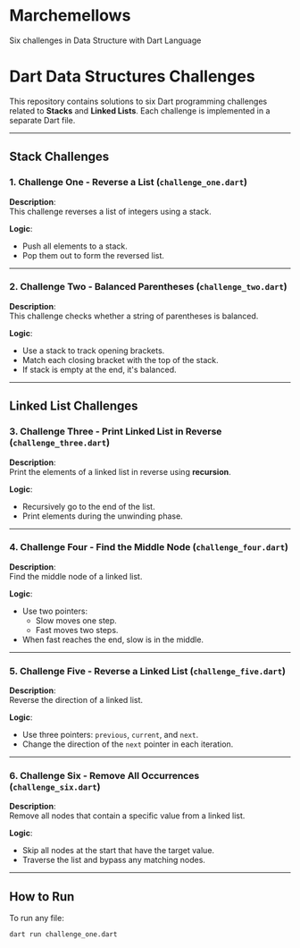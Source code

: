# Marchemellows
Six challenges in Data Structure with Dart Language 
# Dart Data Structures Challenges

This repository contains solutions to six Dart programming challenges related to **Stacks** and **Linked Lists**. Each challenge is implemented in a separate Dart file.

---

## Stack Challenges

### 1. Challenge One - Reverse a List (`challenge_one.dart`)

**Description**:  
This challenge reverses a list of integers using a stack.

**Logic**:
- Push all elements to a stack.
- Pop them out to form the reversed list.

---

### 2. Challenge Two - Balanced Parentheses (`challenge_two.dart`)

**Description**:  
This challenge checks whether a string of parentheses is balanced.

**Logic**:
- Use a stack to track opening brackets.
- Match each closing bracket with the top of the stack.
- If stack is empty at the end, it's balanced.

---

## Linked List Challenges

### 3. Challenge Three - Print Linked List in Reverse (`challenge_three.dart`)

**Description**:  
Print the elements of a linked list in reverse using **recursion**.

**Logic**:
- Recursively go to the end of the list.
- Print elements during the unwinding phase.

---

### 4. Challenge Four - Find the Middle Node (`challenge_four.dart`)

**Description**:  
Find the middle node of a linked list.

**Logic**:
- Use two pointers:
  - Slow moves one step.
  - Fast moves two steps.
- When fast reaches the end, slow is in the middle.

---

### 5. Challenge Five - Reverse a Linked List (`challenge_five.dart`)

**Description**:  
Reverse the direction of a linked list.

**Logic**:
- Use three pointers: `previous`, `current`, and `next`.
- Change the direction of the `next` pointer in each iteration.

---

### 6. Challenge Six - Remove All Occurrences (`challenge_six.dart`)

**Description**:  
Remove all nodes that contain a specific value from a linked list.

**Logic**:
- Skip all nodes at the start that have the target value.
- Traverse the list and bypass any matching nodes.

---

## How to Run

To run any file:

```bash
dart run challenge_one.dart
